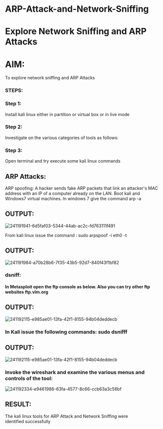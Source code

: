 # ARP-Attack-and-Network-Sniffing
# Explore Network Sniffing and ARP Attacks

# AIM:

To explore network sniffing and ARP Attacks

### STEPS:

### Step 1:

Install kali linux either in partition or virtual box or in live mode

### Step 2:

Investigate on the various categories of tools as follows:


### Step 3:
Open terminal and try execute some kali linux commands

## ARP Attacks:  
ARP spoofing: A hacker sends fake ARP packets that link an attacker's MAC address with an IP of a computer already on the LAN. 
Boot kali and Windows7 virtual machines.
In windows 7 give the command arp -a
## OUTPUT:

![241191941-6d5faf03-5344-44ab-ac2c-fd763111f491](https://github.com/Yogeshvar005/ARP-Attack-and-Network-Sniffing/assets/113497367/2126c09a-4a85-41e0-826a-cbb3b87964b9)

From kali linux issue the command :
sudo arpspoof -i eth0 -t <target system> <gateway>
## OUTPUT:

![241191984-a70b28b6-7f35-43b5-92d7-840f43f1bf82](https://github.com/Yogeshvar005/ARP-Attack-and-Network-Sniffing/assets/113497367/61253e4a-2dd8-41a2-a8a1-caeea1b3b1c7)

### dsniff:






#### In Metasploit open the ftp console as below. Also you can try other ftp websites ftp.vim.org
## OUTPUT:



![241192115-e985ae01-13fa-42f1-8155-94b04deddecb](https://github.com/Yogeshvar005/ARP-Attack-and-Network-Sniffing/assets/113497367/79ab5047-07f1-4d6a-a5f4-d5b4f503a54b)

### In Kali issue the following commands: sudo dsnifff
## OUTPUT:

![241192115-e985ae01-13fa-42f1-8155-94b04deddecb](https://github.com/Yogeshvar005/ARP-Attack-and-Network-Sniffing/assets/113497367/3472bd7e-2fc7-4e86-a6ef-d341c0476926)


### Invoke the wireshark and examine the various menus  and controls of the tool:

![241192334-e9461986-63fa-4577-8c66-ccb63a3c56bf](https://github.com/Yogeshvar005/ARP-Attack-and-Network-Sniffing/assets/113497367/fd045287-3301-40e7-a939-39ea37d0d0c4)

## RESULT:
The kali linux tools for ARP Attack and Network Sniffing were identified successfully

